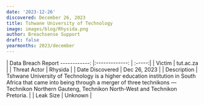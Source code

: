```yaml
---
date: '2023-12-26'
discovered: December 26, 2023
title: Tshwane University of Technology
image: images/blog/Rhysida.png
author: Breachsense Support
draft: false
yearmonths: 2023/december
---
```



| Data Breach Report
------------:     |:-------------:    | :-----:|
| Victim      | tut.ac.za      | 
| Threat Actor      | Rhysida      | 
| Date Discovered      | Dec 26, 2023      | 
| Description      | Tshwane University of Technology is a higher education institution in South Africa that came into being through a merger of three technikons — Technikon Northern Gauteng, Technikon North-West and Technikon Pretoria.      | 
| Leak Size      | Unknown      | 

